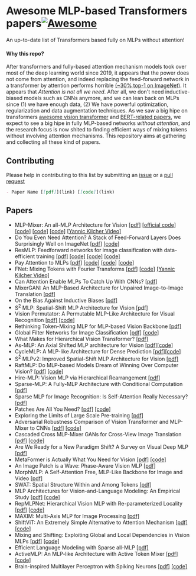 # Awesome MLP-based Transformers papers[![Awesome](https://awesome.re/badge.svg)](https://awesome.re)

An up-to-date list of Transformers based fully on MLPs without attention!

#### Why this repo?
After transformers and fully-based attention mechanism models took over most of the deep learning world since 2019, it appears that the power does not come from attention, and indeed replacing the feed-forward network in a transformer by attention performs horrible [(~30% top-1 on ImageNet)](https://arxiv.org/pdf/2105.02723.pdf). It appears that *Attention is not all we need*. After all, we don't need inductive-biased models such as CNNs anymore, and we can lean back on MLPs since (1) we have enough data, (2) We have powerful optimization, regularization and data augmentation techniques. As we saw a big hipe on transformers [awesome vision transformer](https://github.com/dk-liang/Awesome-Visual-Transformer) and [BERT-related papers](https://github.com/tomohideshibata/BERT-related-papers), we expect to see a big hipe in fully MLP-based networks *without attention*, and the research focus is now shited to finding efficient ways of mixing tokens without involving attention mechanisms. This repository aims at gathering and collecting all these kind of papers.

## Contributing
Please help in contributing to this list by submitting an [issue](https://github.com/fawazsammani/awesome-mlp-mixer/issues) or a [pull request](https://github.com/fawazsammani/awesome-mlp-mixer/pulls)

```markdown
- Paper Name [[pdf]](link) [[code]](link)
```

## Papers
- MLP-Mixer: An all-MLP Architecture for Vision [[pdf]](https://arxiv.org/pdf/2105.01601.pdf) [[official code]](https://github.com/google-research/vision_transformer/tree/linen) [[code]](https://github.com/rishikksh20/MLP-Mixer-pytorch) [[code]](https://github.com/lucidrains/mlp-mixer-pytorch) [[code]](https://github.com/jeonsworld/MLP-Mixer-Pytorch) [[Yannic Kilcher Video]](https://www.youtube.com/watch?v=7K4Z8RqjWIk)
- Do You Even Need Attention? A Stack of Feed-Forward Layers Does Surprisingly Well on ImageNet [[pdf]](https://arxiv.org/pdf/2105.02723.pdf) [[code]](https://github.com/lukemelas/do-you-even-need-attention)
- ResMLP: Feedforward networks for image classification with data-efficient training [[pdf]](https://arxiv.org/pdf/2105.03404.pdf) [[code]](https://github.com/facebookresearch/deit) [[code]](https://github.com/lucidrains/res-mlp-pytorch) [[code]](https://github.com/rishikksh20/ResMLP-pytorch)
- Pay Attention to MLPs [[pdf]](https://arxiv.org/pdf/2105.08050.pdf) [[code]](https://github.com/lucidrains/g-mlp-pytorch) [[code]](https://github.com/lucidrains/g-mlp-gpt) [[code]](https://github.com/jaketae/g-mlp)
- FNet: Mixing Tokens with Fourier Transforms [[pdf]](https://arxiv.org/pdf/2105.03824.pdf) [[code]](https://github.com/rishikksh20/FNet-pytorch) [[Yannic Kilcher Video]](https://www.youtube.com/watch?v=JJR3pBl78zw&t=1s)
- Can Attention Enable MLPs To Catch Up With CNNs? [[pdf]](https://arxiv.org/pdf/2105.15078.pdf)
- MixerGAN: An MLP-Based Architecture for Unpaired Image-to-Image Translation [[pdf]](https://arxiv.org/pdf/2105.14110.pdf)
- On the Bias Against Inductive Biases [[pdf]](https://arxiv.org/pdf/2105.14077.pdf)
- S<sup>2</sup> MLP: Spatial-Shift MLP Architecture for Vision [[pdf]](https://arxiv.org/pdf/2106.07477.pdf)
- Vision Permutator: A Permutable MLP-Like Architecture for Visual Recognition [[pdf]](https://arxiv.org/pdf/2106.12368.pdf) [[code]](https://github.com/Andrew-Qibin/VisionPermutator)
- Rethinking Token-Mixing MLP for MLP-based Vision Backbone [[pdf]](https://arxiv.org/pdf/2106.14882.pdf)
- Global Filter Networks for Image Classification [[pdf]](https://arxiv.org/pdf/2107.00645.pdf) [[code]](https://github.com/raoyongming/GFNet)
- What Makes for Hierarchical Vision Transformer? [[pdf]](https://arxiv.org/pdf/2107.02174.pdf)
- As-MLP: An Axial Shifted MLP architecture for Vision [[pdf]](https://arxiv.org/pdf/2107.08391.pdf)[[code]](https://github.com/svip-lab/AS-MLP)
- CycleMLP: A MLP-like Architecture for Dense Prediction [[pdf]](https://arxiv.org/pdf/2107.10224.pdf)[[code]](https://github.com/ShoufaChen/CycleMLP)
- S<sup>2</sup> MLPv2: Improved Spatial-Shift MLP Architecture for Vision [[pdf]](https://arxiv.org/pdf/2108.01072.pdf)
- RaftMLP: Do MLP-based Models Dream of Winning Over Computer Vision? [[pdf]](https://arxiv.org/pdf/2108.04384.pdf) [[code]](https://github.com/okojoalg/raft-mlp)
- Hire-MLP: Vision MLP via Hierarchical Rearrangement [[pdf]](https://arxiv.org/pdf/2108.13341.pdf)
- Sparse-MLP: A Fully-MLP Architecture with Conditional Computation [[pdf]](https://arxiv.org/pdf/2109.02008.pdf)
- Sparse MLP for Image Recognition: Is Self-Attention Really Necessary? [[pdf]](https://arxiv.org/pdf/2109.05422.pdf)
- Patches Are All You Need? [[pdf]](https://openreview.net/pdf?id=TVHS5Y4dNvM) [[code]](https://github.com/tmp-iclr/convmixer)
- Exploring the Limits of Large Scale Pre-training [[pdf]](https://arxiv.org/pdf/2110.02095.pdf)
- Adversarial Robustness Comparison of Vision Transformer and MLP-Mixer to CNNs [[pdf]](https://arxiv.org/pdf/2110.02797.pdf) [[code]](https://github.com/phibenz/robustness_comparison_vit_mlp-mixer_cnn)
- Cascaded Cross MLP-Mixer GANs for Cross-View Image Translation [[pdf]](https://arxiv.org/pdf/2110.10183.pdf) [[code]](https://github.com/Amazingren/CrossMLP)
- Are We Ready for a New Paradigm Shift? A Survey on Visual Deep MLP [[pdf]](https://arxiv.org/pdf/2111.04060.pdf)
- MetaFormer is Actually What You Need for Vision [[pdf]](https://arxiv.org/pdf/2111.11418.pdf) [[code]](https://github.com/sail-sg/poolformer)
- An Image Patch is a Wave: Phase-Aware Vision MLP [[pdf]](https://arxiv.org/pdf/2111.12294.pdf)
- MorphMLP: A Self-Attention Free, MLP-Like Backbone for Image and Video [[pdf]](https://arxiv.org/pdf/2111.12527.pdf)
- SWAT: Spatial Structure Within and Among Tokens [[pdf]](https://arxiv.org/pdf/2111.13677.pdf)
- MLP Architectures for Vision-and-Language Modeling: An Empirical Study [[pdf]](https://arxiv.org/pdf/2112.04453.pdf) [[code]](https://github.com/easonnie/mlp-vil)
- RepMLPNet: Hierarchical Vision MLP with Re-parameterized Locality [[pdf]](https://arxiv.org/pdf/2112.11081.pdf) [[code]](https://github.com/DingXiaoH/RepMLP)
- MAXIM: Multi-Axis MLP for Image Processing [[pdf]](https://arxiv.org/pdf/2201.02973.pdf)
- ShiftViT: An Extremely Simple Alternative to Attention Mechanism [[pdf]](https://arxiv.org/pdf/2201.10801.pdf) [[code]](https://github.com/microsoft/SPACH)
- Mixing and Shifting: Exploiting Global and Local Dependencies in Vision MLPs [[pdf]](https://arxiv.org/pdf/2202.06510.pdf) [[code]](https://github.com/JegZheng/MS-MLP)
- Efficient Language Modeling with Sparse all-MLP [[pdf]](https://arxiv.org/pdf/2203.06850.pdf)
- ActiveMLP: An MLP-like Architecture with Active Token Mixer [[pdf]](https://arxiv.org/pdf/2203.06108.pdf) [[code]](https://github.com/microsoft/ActiveMLP)
- Brain-inspired Multilayer Perceptron with Spiking Neurons [[pdf]](https://arxiv.org/pdf/2203.14679.pdf) [[code]](https://gitee.com/mindspore/models/tree/master/research/cv/snn_mlp)
